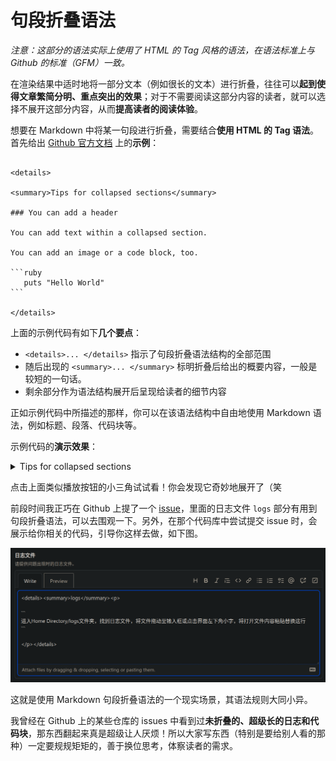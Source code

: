 # 句段折叠语法

*注意：这部分的语法实际上使用了 HTML 的 Tag 风格的语法，在语法标准上与 Github 的标准（GFM）一致。*

在渲染结果中适时地将一部分文本（例如很长的文本）进行折叠，往往可以**起到使得文章繁简分明、重点突出的效果**；对于不需要阅读这部分内容的读者，就可以选择不展开这部分内容，从而**提高读者的阅读体验**。

想要在 Markdown 中将某一句段进行折叠，需要结合**使用 HTML 的 Tag 语法**。首先给出 [Github 官方文档](https://docs.github.com/en/get-started/writing-on-github/working-with-advanced-formatting/organizing-information-with-collapsed-sections#creating-a-collapsed-section) 上的**示例**：

``````

<details>

<summary>Tips for collapsed sections</summary>

### You can add a header

You can add text within a collapsed section. 

You can add an image or a code block, too.

```ruby
   puts "Hello World"
```

</details>

``````

上面的示例代码有如下**几个要点**：

- `<details>... </details>` 指示了句段折叠语法结构的全部范围
- 随后出现的 `<summary>... </summary>` 标明折叠后给出的概要内容，一般是较短的一句话。
- 剩余部分作为语法结构展开后呈现给读者的细节内容

正如示例代码中所描述的那样，你可以在该语法结构中自由地使用 Markdown 语法，例如标题、段落、代码块等。

示例代码的**演示效果**：

<details>

<summary>Tips for collapsed sections</summary>

### You can add a header

You can add text within a collapsed section. 

You can add an image or a code block, too.

```ruby
   puts "Hello World"
```

</details>

点击上面类似播放按钮的小三角试试看！你会发现它奇妙地展开了（笑

前段时间我正巧在 Github 上提了一个 [issue](https://github.com/Fndroid/clash_for_windows_pkg/issues/4669)，里面的日志文件 `logs` 部分有用到句段折叠语法，可以去围观一下。另外，在那个代码库中尝试提交 issue 时，会展示给你相关的代码，引导你这样去做，如下图。

![markdown_issue_collapsed_sections](../images/markdown_issue_collapsed_sections.png)

这就是使用 Markdown 句段折叠语法的一个现实场景，其语法规则大同小异。

我曾经在 Github 上的某些仓库的 issues 中看到过**未折叠的、超级长的日志和代码块**，那东西翻起来真是超级让人厌烦！所以大家写东西（特别是要给别人看的那种）一定要规规矩矩的，善于换位思考，体察读者的需求。

